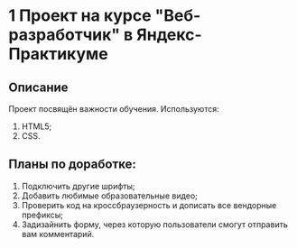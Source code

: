 # 1 Проект на курсе "Веб-разработчик" в Яндекс-Практикуме

## Описание

Проект посвящён важности обучения.
Используются:
1. HTML5;
2. CSS.
## Планы по доработке:

1. Подключить другие шрифты;
2. Добавить любимые образовательные видео;
3. Проверить код на кроссбраузерность и дописать все вендорные префиксы;
4. Задизайнить форму, через которую пользователи смогут отправить вам комментарий.
